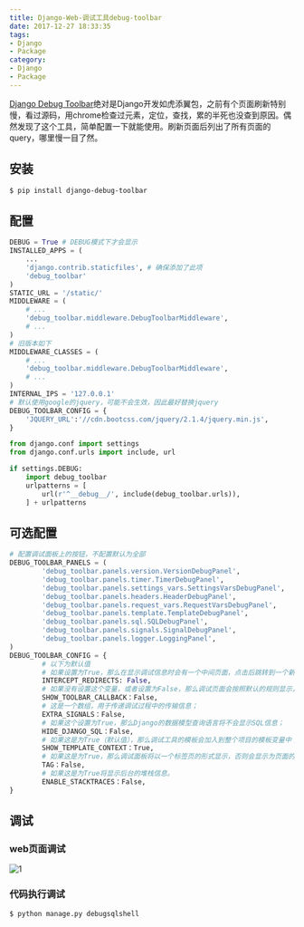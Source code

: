 ```yaml
---
title: Django-Web-调试工具debug-toolbar
date: 2017-12-27 18:33:35
tags:
- Django
- Package
category:
- Django
- Package
---
```


[Django Debug Toolbar](http://django-debug-toolbar.readthedocs.io/en/stable/)绝对是Django开发如虎添翼包，之前有个页面刷新特别慢，看过源码，用chrome检查过元素，定位，查找，累的半死也没查到原因。偶然发现了这个工具，简单配置一下就能使用。刷新页面后列出了所有页面的query，哪里慢一目了然。

<!-- more -->

## 安装
``` bash
$ pip install django-debug-toolbar
```

## 配置
``` python settings.py
DEBUG = True # DEBUG模式下才会显示
INSTALLED_APPS = (
    ...
    'django.contrib.staticfiles', # 确保添加了此项
    'debug_toolbar'
)
STATIC_URL = '/static/'
MIDDLEWARE = (
    # ...
    'debug_toolbar.middleware.DebugToolbarMiddleware',
    # ...
)
# 旧版本如下
MIDDLEWARE_CLASSES = (
    # ...
    'debug_toolbar.middleware.DebugToolbarMiddleware',
    # ...
)
INTERNAL_IPS = '127.0.0.1'
# 默认使用google的jquery，可能不会生效，因此最好替换jquery
DEBUG_TOOLBAR_CONFIG = {
    'JQUERY_URL':'//cdn.bootcss.com/jquery/2.1.4/jquery.min.js',
}

```

``` python urls.py
from django.conf import settings
from django.conf.urls import include, url

if settings.DEBUG:
    import debug_toolbar
    urlpatterns = [
        url(r'^__debug__/', include(debug_toolbar.urls)),
    ] + urlpatterns
```

## 可选配置
``` python settings.py
# 配置调试面板上的按钮，不配置默认为全部
DEBUG_TOOLBAR_PANELS = (
		'debug_toolbar.panels.version.VersionDebugPanel',
		'debug_toolbar.panels.timer.TimerDebugPanel',
		'debug_toolbar.panels.settings_vars.SettingsVarsDebugPanel',
		'debug_toolbar.panels.headers.HeaderDebugPanel',
		'debug_toolbar.panels.request_vars.RequestVarsDebugPanel',
		'debug_toolbar.panels.template.TemplateDebugPanel',
		'debug_toolbar.panels.sql.SQLDebugPanel',
		'debug_toolbar.panels.signals.SignalDebugPanel',
		'debug_toolbar.panels.logger.LoggingPanel',
)
DEBUG_TOOLBAR_CONFIG = {
		# 以下为默认值
		# 如果设置为True，那么在显示调试信息时会有一个中间页面，点击后跳转到一个新的页面显示调试信息；
		INTERCEPT_REDIRECTS: False,
		# 如果没有设置这个变量，或者设置为False，那么调试页面会按照默认的规则显示，否则如果你需要自定义这个调试面板的显示，可以设置为True；
		SHOW_TOOLBAR_CALLBACK：False,
		# 这是一个数组，用于传递调试过程中的传输信息；
		EXTRA_SIGNALS：False,
		# 如果这个设置为True，那么Django的数据模型查询语言将不会显示SQL信息；
		HIDE_DJANGO_SQL：False,
		# 如果这是为True（默认值），那么调试工具的模板会加入到整个项目的模板变量中；
		SHOW_TEMPLATE_CONTEXT：True,
		# 如果这是为True，那么调试面板将以一个标签页的形式显示，否则会显示为页面的一部分；
		TAG：False,
		# 如果这是为True将显示后台的堆栈信息。
		ENABLE_STACKTRACES：False,
}
```

## 调试
### web页面调试
![1](/images/171228_debugtoolbar_1.png)
### 代码执行调试
``` bash
$ python manage.py debugsqlshell
```
